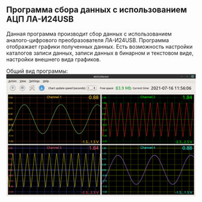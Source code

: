 ## Программа сбора данных с использованием АЦП ЛА-И24USB
Данная программа производит сбор данных с использованием аналого-цифрового преобразователя ЛА-И24USB. Программа отображает графики полученных данных. Есть возможность настройки
каталогов записи данных, записи данных в бинарном и текстовом виде, настройки внешнего вида графиков.

Общий вид программы:
![Github Logo](imgs/program.png)
